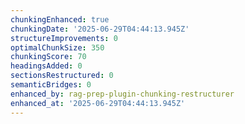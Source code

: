 ```yaml
---
chunkingEnhanced: true
chunkingDate: '2025-06-29T04:44:13.945Z'
structureImprovements: 0
optimalChunkSize: 350
chunkingScore: 70
headingsAdded: 0
sectionsRestructured: 0
semanticBridges: 0
enhanced_by: rag-prep-plugin-chunking-restructurer
enhanced_at: '2025-06-29T04:44:13.945Z'
---
```



